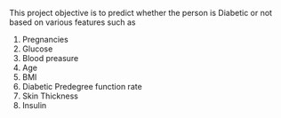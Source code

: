 This project objective is to predict whether the person is Diabetic or not based on various features such as
  1. Pregnancies
  2. Glucose
  3. Blood preasure
  4. Age
  5. BMI
  6. Diabetic Predegree function rate
  7. Skin Thickness
  8. Insulin
